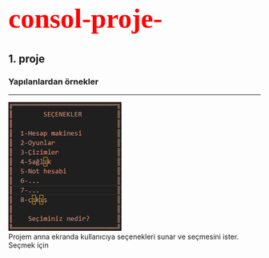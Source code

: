<h1 style="color:red; font-family:Times New Roman; font-size:55px"> consol-proje- </h1>

## 1. proje

### Yapılanlardan örnekler
<hr>
<img src="resimler/anaekran.png" alt=anamenu>
<br>
Projem anna ekranda kullanıcıya seçenekleri sunar ve seçmesini ister.<br>
Seçmek için 
